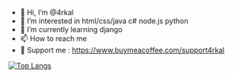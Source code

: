 - 👋 Hi, I’m @4rkal
- 👀 I’m interested in html/css/java c# node.js python
- 🌱 I’m currently learning django
- 📫 How to reach me 
- 💖 Support me : https://www.buymeacoffee.com/support4rkal

<!---
4rkal/4rkal is a ✨ special ✨ repository because its `README.md` (this file) appears on your GitHub profile.
You can click the Preview link to take a look at your changes.
--->
[![Top Langs](https://github-readme-stats.vercel.app/api/top-langs/?username=4rkal)](https://github.com/anuraghazra/github-readme-stats)
